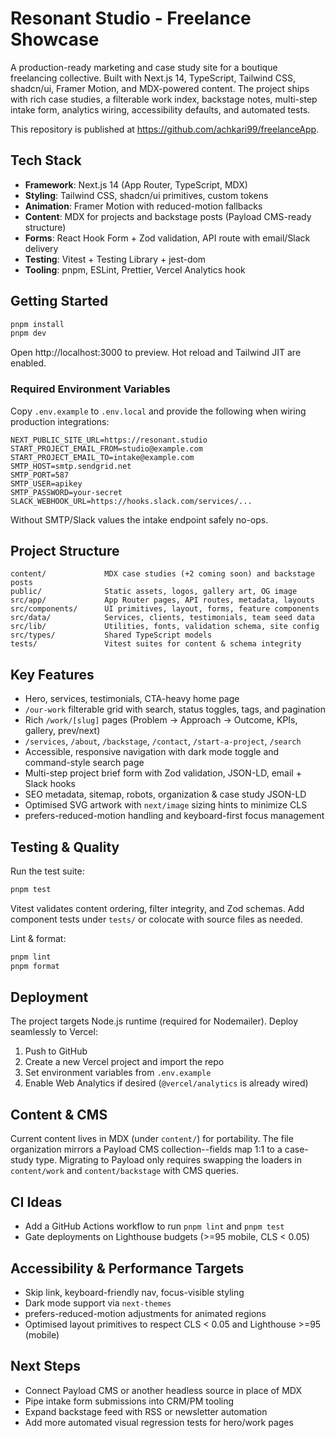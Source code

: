 # Resonant Studio - Freelance Showcase

A production-ready marketing and case study site for a boutique freelancing collective. Built with Next.js 14, TypeScript, Tailwind CSS, shadcn/ui, Framer Motion, and MDX-powered content. The project ships with rich case studies, a filterable work index, backstage notes, multi-step intake form, analytics wiring, accessibility defaults, and automated tests.

This repository is published at https://github.com/achkari99/freelanceApp.

## Tech Stack

- **Framework**: Next.js 14 (App Router, TypeScript, MDX)
- **Styling**: Tailwind CSS, shadcn/ui primitives, custom tokens
- **Animation**: Framer Motion with reduced-motion fallbacks
- **Content**: MDX for projects and backstage posts (Payload CMS-ready structure)
- **Forms**: React Hook Form + Zod validation, API route with email/Slack delivery
- **Testing**: Vitest + Testing Library + jest-dom
- **Tooling**: pnpm, ESLint, Prettier, Vercel Analytics hook

## Getting Started

```bash
pnpm install
pnpm dev
```

Open http://localhost:3000 to preview. Hot reload and Tailwind JIT are enabled.

### Required Environment Variables

Copy `.env.example` to `.env.local` and provide the following when wiring production integrations:

```
NEXT_PUBLIC_SITE_URL=https://resonant.studio
START_PROJECT_EMAIL_FROM=studio@example.com
START_PROJECT_EMAIL_TO=intake@example.com
SMTP_HOST=smtp.sendgrid.net
SMTP_PORT=587
SMTP_USER=apikey
SMTP_PASSWORD=your-secret
SLACK_WEBHOOK_URL=https://hooks.slack.com/services/...
```

Without SMTP/Slack values the intake endpoint safely no-ops.

## Project Structure

```
content/             MDX case studies (+2 coming soon) and backstage posts
public/              Static assets, logos, gallery art, OG image
src/app/             App Router pages, API routes, metadata, layouts
src/components/      UI primitives, layout, forms, feature components
src/data/            Services, clients, testimonials, team seed data
src/lib/             Utilities, fonts, validation schema, site config
src/types/           Shared TypeScript models
tests/               Vitest suites for content & schema integrity
```

## Key Features

- Hero, services, testimonials, CTA-heavy home page
- `/our-work` filterable grid with search, status toggles, tags, and pagination
- Rich `/work/[slug]` pages (Problem -> Approach -> Outcome, KPIs, gallery, prev/next)
- `/services`, `/about`, `/backstage`, `/contact`, `/start-a-project`, `/search`
- Accessible, responsive navigation with dark mode toggle and command-style search page
- Multi-step project brief form with Zod validation, JSON-LD, email + Slack hooks
- SEO metadata, sitemap, robots, organization & case study JSON-LD
- Optimised SVG artwork with `next/image` sizing hints to minimize CLS
- prefers-reduced-motion handling and keyboard-first focus management

## Testing & Quality

Run the test suite:

```bash
pnpm test
```

Vitest validates content ordering, filter integrity, and Zod schemas. Add component tests under `tests/` or colocate with source files as needed.

Lint & format:

```bash
pnpm lint
pnpm format
```

## Deployment

The project targets Node.js runtime (required for Nodemailer). Deploy seamlessly to Vercel:

1. Push to GitHub
2. Create a new Vercel project and import the repo
3. Set environment variables from `.env.example`
4. Enable Web Analytics if desired (`@vercel/analytics` is already wired)

## Content & CMS

Current content lives in MDX (under `content/`) for portability. The file organization mirrors a Payload CMS collection--fields map 1:1 to a case-study type. Migrating to Payload only requires swapping the loaders in `content/work` and `content/backstage` with CMS queries.

## CI Ideas

- Add a GitHub Actions workflow to run `pnpm lint` and `pnpm test`
- Gate deployments on Lighthouse budgets (>=95 mobile, CLS < 0.05)

## Accessibility & Performance Targets

- Skip link, keyboard-friendly nav, focus-visible styling
- Dark mode support via `next-themes`
- prefers-reduced-motion adjustments for animated regions
- Optimised layout primitives to respect CLS < 0.05 and Lighthouse >=95 (mobile)

## Next Steps

- Connect Payload CMS or another headless source in place of MDX
- Pipe intake form submissions into CRM/PM tooling
- Expand backstage feed with RSS or newsletter automation
- Add more automated visual regression tests for hero/work pages
